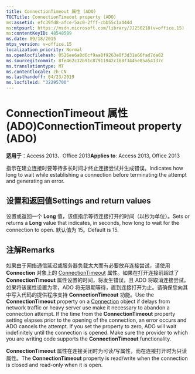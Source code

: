 ```yaml
---
title: ConnectionTimeout 属性 (ADO)
TOCTitle: ConnectionTimeout property (ADO)
ms:assetid: efc39fd8-afce-5ac0-2fff-cbb55c1a444d
ms:mtpsurl: https://msdn.microsoft.com/library/JJ250218(v=office.15)
ms:contentKeyID: 48548589
ms.date: 09/18/2015
mtps_version: v=office.15
localization_priority: Normal
ms.openlocfilehash: 0526ee6a0d6cf9aa8f9263e8f3d31e66fad7da82
ms.sourcegitcommit: 8fe462c32b91c87911942c188f3445e85a54137c
ms.translationtype: MT
ms.contentlocale: zh-CN
ms.lasthandoff: 04/23/2019
ms.locfileid: "32295700"
---
```

# <a name="connectiontimeout-property-ado"></a><span data-ttu-id="09e8e-102">ConnectionTimeout 属性 (ADO)</span><span class="sxs-lookup"><span data-stu-id="09e8e-102">ConnectionTimeout property (ADO)</span></span>


<span data-ttu-id="09e8e-103">**适用于**：Access 2013、Office 2013</span><span class="sxs-lookup"><span data-stu-id="09e8e-103">**Applies to**: Access 2013, Office 2013</span></span>

<span data-ttu-id="09e8e-104">指示在建立连接时要等待多长时间才终止连接尝试并生成错误。</span><span class="sxs-lookup"><span data-stu-id="09e8e-104">Indicates how long to wait while establishing a connection before terminating the attempt and generating an error.</span></span>

## <a name="settings-and-return-values"></a><span data-ttu-id="09e8e-105">设置和返回值</span><span class="sxs-lookup"><span data-stu-id="09e8e-105">Settings and return values</span></span>

<span data-ttu-id="09e8e-106">设置或返回一个 **Long** 值，该值指示等待连接打开的时间（以秒为单位）。</span><span class="sxs-lookup"><span data-stu-id="09e8e-106">Sets or returns a **Long** value that indicates, in seconds, how long to wait for the connection to open.</span></span> <span data-ttu-id="09e8e-107">默认值为 15。</span><span class="sxs-lookup"><span data-stu-id="09e8e-107">Default is 15.</span></span>

## <a name="remarks"></a><span data-ttu-id="09e8e-108">注解</span><span class="sxs-lookup"><span data-stu-id="09e8e-108">Remarks</span></span>

<span data-ttu-id="09e8e-p102">如果由于网络通信延迟或服务器负载太大而有必要放弃连接尝试，请使用 **Connection** 对象上的 [ConnectionTimeout](connection-object-ado.md) 属性。如果在打开连接前超过了 **ConnectionTimeout** 属性设置的时间，将发生错误，且 ADO 将取消连接尝试。如果将该属性设置为零，ADO 将无限期等待，直到连接打开为止。请确保您向其中写入代码的提供程序支持 **ConnectionTimeout** 功能。</span><span class="sxs-lookup"><span data-stu-id="09e8e-p102">Use the **ConnectionTimeout** property on a [Connection](connection-object-ado.md) object if delays from network traffic or heavy server use make it necessary to abandon a connection attempt. If the time from the **ConnectionTimeout** property setting elapses prior to the opening of the connection, an error occurs and ADO cancels the attempt. If you set the property to zero, ADO will wait indefinitely until the connection is opened. Make sure the provider to which you are writing code supports the **ConnectionTimeout** functionality.</span></span>

<span data-ttu-id="09e8e-113">**ConnectionTimeout** 属性在连接关闭时为可读/写属性，而在连接打开时为只读属性。</span><span class="sxs-lookup"><span data-stu-id="09e8e-113">The **ConnectionTimeout** property is read/write when the connection is closed and read-only when it is open.</span></span>


